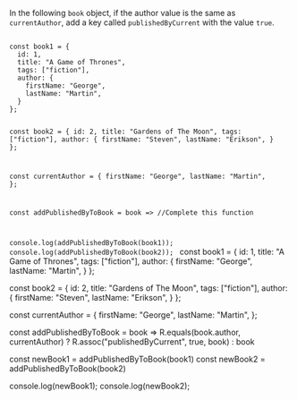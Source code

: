 In the following `book` object, if the author value is the same as `currentAuthor`, add a key called `publishedByCurrent` with the value `true`.

<codeblock language="javascript" type="exercise" testMode="fixedInput" packages="ramda">
<code>
const book1 = {
  id: 1,
  title: "A Game of Thrones",
  tags: ["fiction"],
  author: {
    firstName: "George",
    lastName: "Martin",
  }
};

const book2 = {
  id: 2,
  title: "Gardens of The Moon",
  tags: ["fiction"],
  author: {
    firstName: "Steven",
    lastName: "Erikson",
  }
};

const currentAuthor = {
  firstName: "George",
  lastName: "Martin",
};

const addPublishedByToBook = book => //Complete this function

console.log(addPublishedByToBook(book1));
console.log(addPublishedByToBook(book2));
</code>
<solution>
const book1 = {
  id: 1,
  title: "A Game of Thrones",
  tags: ["fiction"],
  author: {
    firstName: "George",
    lastName: "Martin",
  }
};

const book2 = {
  id: 2,
  title: "Gardens of The Moon",
  tags: ["fiction"],
  author: {
    firstName: "Steven",
    lastName: "Erikson",
  }
};

const currentAuthor = {
  firstName: "George",
  lastName: "Martin",
};

const addPublishedByToBook = book =>
  R.equals(book.author, currentAuthor)
  ? R.assoc("publishedByCurrent", true, book)
  : book

const newBook1 = addPublishedByToBook(book1)
const newBook2 = addPublishedByToBook(book2)

console.log(newBook1);
console.log(newBook2);
</solution>
</codeblock>
